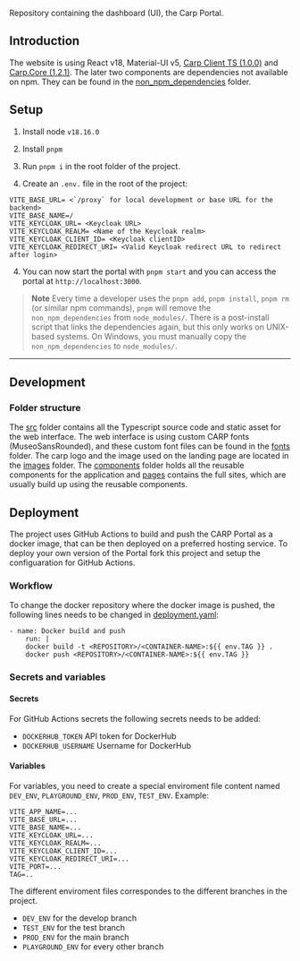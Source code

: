 Repository containing the dashboard (UI), the Carp Portal.

## Introduction

The website is using React v18, Material-UI v5, [Carp Client TS (1.0.0)](https://github.com/cph-cachet/carp-client-ts) and [Carp.Core (1.2.1)](https://github.com/cph-cachet/carp.core-kotlin/releases/tag/v1.1.1). The later two components are dependencies not available on npm. They can be found in the [non_npm_dependencies](non_npm_dependencies) folder.

## Setup

1. Install node `v18.16.0`
2. Install `pnpm`

3. Run `pnpm i` in the root folder of the project.

4. Create an `.env.` file in the root of the project:

```
VITE_BASE_URL= <`/proxy` for local development or base URL for the backend>
VITE_BASE_NAME=/
VITE_KEYCLOAK_URL= <Keycloak URL>
VITE_KEYCLOAK_REALM= <Name of the Keycloak realm>
VITE_KEYCLOAK_CLIENT_ID= <Keycloak clientID>
VITE_KEYCLOAK_REDIRECT_URI= <Valid Keycloak redirect URL to redirect after login>
```

4. You can now start the portal with `pnpm start` and you can access the portal at `http://localhost:3000`.

> **Note**
> Every time a developer uses the `pnpm add`, `pnpm install`, `pnpm rm` (or similar npm commands), `pnpm` will remove the `non_npm_dependencies` from `node_modules/`. There is a post-install script that links the dependencies again, but this only works on UNIX-based systems. On Windows, you must manually copy the `non_npm_dependencies` to `node_modules/`.

---

## Development

### Folder structure

The [src](src) folder contains all the Typescript source code and static asset for the web interface. The web interface is using custom CARP fonts (MuseoSansRounded), and these custom font files can be found in the [fonts](src/assets/fonts) folder. The carp logo and the image used on the landing page are located in the [images](src/assets/images) folder. The [components](src/components) folder holds all the reusable components for the application and [pages](src/pages) contains the full sites, which are usually build up using the reusable components.

## Deployment

The project uses GitHub Actions to build and push the CARP Portal as a docker image, that can be then deployed on a preferred hosting service. To deploy your own version of the Portal fork this project and setup the configuaration for GitHub Actions.

### Workflow

To change the docker repository where the docker image is pushed, the following lines needs to be changed in [deployment.yaml](.github/workflows/deployment.yaml):

```
- name: Docker build and push
    run: |
    docker build -t <REPOSITORY>/<CONTAINER-NAME>:${{ env.TAG }} .
    docker push <REPOSITORY>/<CONTAINER-NAME>:${{ env.TAG }}
```

### Secrets and variables

#### Secrets

For GitHub Actions secrets the following secrets needs to be added:
- `DOCKERHUB_TOKEN` API token for DockerHub
- `DOCKERHUB_USERNAME` Username for DockerHub

#### Variables

For variables, you need to create a special enviroment file content named `DEV_ENV`, `PLAYGROUND_ENV`, `PROD_ENV`, `TEST_ENV`.
Example:
```
VITE_APP_NAME=...
VITE_BASE_URL=...
VITE_BASE_NAME=...
VITE_KEYCLOAK_URL=...
VITE_KEYCLOAK_REALM=...
VITE_KEYCLOAK_CLIENT_ID=...
VITE_KEYCLOAK_REDIRECT_URI=...
VITE_PORT=...
TAG=..
```

The different enviroment files correspondes to the different branches in the project.
- `DEV_ENV` for the develop branch
- `TEST_ENV` for the test branch
- `PROD_ENV` for the main branch
- `PLAYGROUND_ENV` for every other branch
